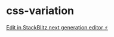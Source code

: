 # css-variation

[Edit in StackBlitz next generation editor ⚡️](https://stackblitz.com/~/github.com/masa-maki/css-variation)